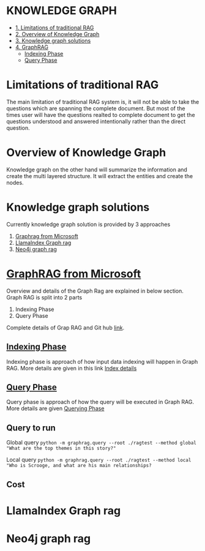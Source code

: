 # KNOWLEDGE GRAPH 
- [1. Limitations of traditional RAG](#Limitations-of-traditional-RAG)
- [2. Overview of Knowledge Graph](#Overview-of-Knowledge-Graph)
- [3. Knowledge graph solutions](#Knowledge-graph-solutions)
- [4. GraphRAG](#GraphRAG)
    - [Indexing Phase](#Indexing-Phase)
    - [Query Phase](#Query-Phase)

# Limitations of traditional RAG
The main limitation of traditional RAG system is, it will not be able to take the questions which are spanning the complete document. But most of the  times user will have the questions realted to complete document to get the questions understood and answered intentionally rather than the direct question.

# Overview of Knowledge Graph
Knowledge graph on the other hand will summarize the information and create the multi layered structure. It will extract the entities and create the nodes. 

# Knowledge graph solutions 
Currently knowledge graph solution is provided by 3 approaches 
1. [Graphrag from Microsoft](https://www.microsoft.com/en-us/research/project/graphrag/)
2. [LlamaIndex Graph rag](https://docs.llamaindex.ai/en/stable/examples/query_engine/knowledge_graph_rag_query_engine/)
3. [Neo4j graph rag](https://neo4j.com/developer-blog/graphrag-llm-knowledge-graph-builder/)

# [GraphRAG from Microsoft](https://www.microsoft.com/en-us/research/project/graphrag/)

Overview and details of the Graph Rag are explained in below section. Graph RAG is split into 2 parts 
1. Indexing Phase
2. Query Phase

Complete details of Grap RAG and Git hub [link](https://microsoft.github.io/graphrag/). 


## [Indexing Phase](https://github.com/viswanath27/rag/blob/main/kg_rag/docs/md_files/indexing.md)
Indexing phase is approach of how input data indexing will happen in Graph RAG. More details are given in this link [Index details](https://github.com/viswanath27/rag/blob/main/kg_rag/docs/md_files/graphrag.md)

## [Query Phase](https://github.com/viswanath27/rag/blob/main/kg_rag/docs/md_files/query.md)
Query phase is approach of how the query will be executed in Graph RAG. More details are given [Querying Phase](https://github.com/viswanath27/rag/blob/main/kg_rag/docs/md_files/query.md)


## Query to run 

Global query 
`python -m graphrag.query --root ./ragtest --method global "What are the top themes in this story?"`

Local query 
`python -m graphrag.query --root ./ragtest --method local "Who is Scrooge, and what are his main relationships?`

## Cost 

# LlamaIndex Graph rag



# Neo4j graph rag